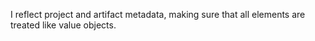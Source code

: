I reflect project and artifact metadata, making sure that all elements are treated like value objects.